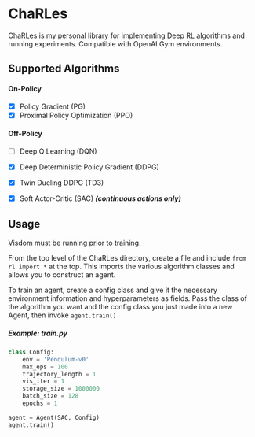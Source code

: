 # ChaRLes

ChaRLes is my personal library for implementing Deep RL algorithms and running experiments. Compatible with OpenAI Gym environments.

## Supported Algorithms

#### On-Policy
- [x] Policy Gradient (PG)
- [x] Proximal Policy Optimization (PPO)

#### Off-Policy
- [ ] Deep Q Learning (DQN)
- [x] Deep Deterministic Policy Gradient (DDPG)
- [x] Twin Dueling DDPG (TD3)
- [x] Soft Actor-Critic (SAC) ***(continuous actions only)***




## Usage
Visdom must be running prior to training.

From the top level of the ChaRLes directory, create a file and include `from rl import *` at the top. This imports the various algorithm classes and allows you to construct an agent.

To train an agent, create a config class and give it the necessary environment information and hyperparameters as fields. Pass the class of the algorithm you want and the config class you just made into a new Agent, then invoke `agent.train()`

##### Example: train.py
```python
class Config:
    env = 'Pendulum-v0'
    max_eps = 100
    trajectory_length = 1
    vis_iter = 1
    storage_size = 1000000
    batch_size = 128
    epochs = 1

agent = Agent(SAC, Config)
agent.train()
```
